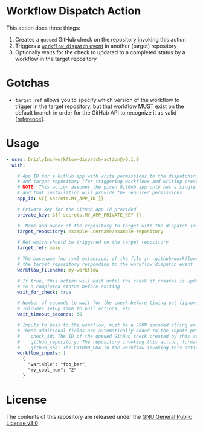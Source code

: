 # Workflow Dispatch Action

This action does three things:
1. Creates a `queued` GitHub check on the repository invoking this action
2. Triggers a [`workflow_dispatch` event](https://docs.github.com/en/actions/reference/events-that-trigger-workflows#workflow_dispatch) in another (target) repository
3. Optionally waits for the check to updated to a completed status by a workflow in the target repository

# Gotchas

* `target_ref` allows you to specify which version of the workflow to trigger in the target repository, but that workflow MUST exist on the default branch in order for the GitHub API to recognize it as valid [[reference](https://docs.github.com/en/actions/managing-workflow-runs/manually-running-a-workflow#configuring-a-workflow-to-run-manually)].

# Usage

```yaml
- uses: DrizlyInc/workflow-dispatch-action@v0.1.0
  with:

    # App ID for a GitHub app with write permissions to the dispatching repository
    # and target repository (for triggering workflows and writing creating checks)
    # NOTE: This action assumes the given GitHub app only has a single installation
    # and that installation will provide the required permissions
    app_id: ${{ secrets.MY_APP_ID }}

    # Private key for the GitHub app id provided
    private_key: ${{ secrets.MY_APP_PRIVATE_KEY }}

    #  Name and owner of the repository to target with the dispatch (owner/repo-name)
    target_repository: example-username/example-repository

    # Ref which should be triggered on the target repository
    target_ref: main

    # The basename (no .yml extension) of the file in .github/workflows/ of
    # the target_repository responding to the workflow_dispatch event
    workflow_filename: my-workflow

    # If true, this action will wait until the check it creates is updated
    # to a completed status before exiting
    wait_for_check: true

    # Number of seconds to wait for the check before timing out (ignored if wait_for_check is false).
    # Inlcudes setup time to pull actions, etc
    wait_timeout_seconds: 60

    # Inputs to pass to the workflow, must be a JSON encoded string ex. '{ "myinput":"myvalue" }'
    # Three additional fields are automatically added to the inputs prior to dispatching:
    #    check_id: The ID of the queued GitHub check created by this action
    #    github_repository: The repository invoking this action, formatted as "<owner>/<repository-name>"
    #    github_sha: The GITHUB_SHA in the workflow invoking this action
    workflow_inputs: |
      {
        "variable": "foo_bar",
        "my_cool_num": "2"
      }

```

# License

The contents of this repository are released under the [GNU General Public License v3.0](LICENSE)
